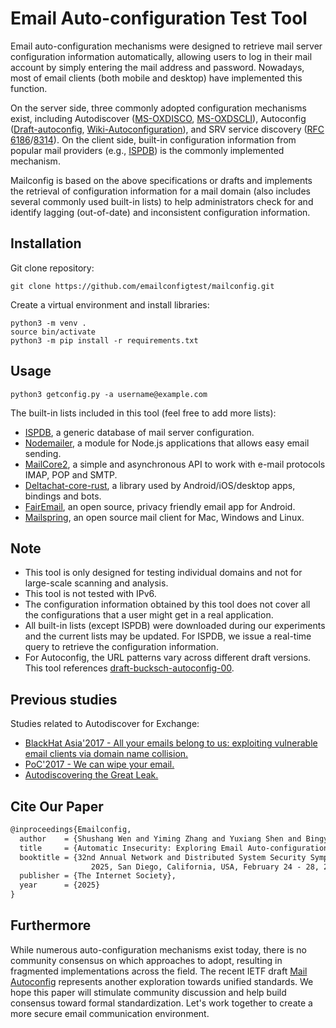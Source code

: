 # Email Auto-configuration Test Tool

Email auto-configuration mechanisms were designed to retrieve mail server configuration information automatically, allowing users to log in their mail account by simply entering the mail address and password. Nowadays,  most of email clients (both mobile and desktop) have implemented this function.

On the server side, three commonly adopted configuration mechanisms exist, including Autodiscover ([MS-OXDISCO](https://msopenspecs.azureedge.net/files/MS-OXDISCO/%5bMS-OXDISCO%5d.pdf), [MS-OXDSCLI](https://msopenspecs.azureedge.net/files/MS-OXDSCLI/%5bMS-OXDSCLI%5d.pdf)), Autoconfig ([Draft-autoconfig](https://datatracker.ietf.org/doc/draft-bucksch-autoconfig/00/), [Wiki-Autoconfiguration](https://wiki.mozilla.org/Thunderbird:Autoconfiguration)), and SRV service discovery ([RFC 6186](https://datatracker.ietf.org/doc/html/rfc6186)/[8314](https://datatracker.ietf.org/doc/html/rfc8314)). On the client side, built-in configuration information from popular mail providers (e.g., [ISPDB](https://github.com/thunderbird/autoconfig)) is the commonly implemented mechanism.

Mailconfig is based on the above specifications or drafts and implements the retrieval of configuration information for a mail domain (also includes several commonly used built-in lists) to help administrators check for and identify lagging (out-of-date) and inconsistent configuration information.

## Installation

Git clone repository:

```shell
git clone https://github.com/emailconfigtest/mailconfig.git
```

Create a virtual environment and install libraries:

```shell
python3 -m venv .
source bin/activate
python3 -m pip install -r requirements.txt
```

## Usage

```
python3 getconfig.py -a username@example.com
```

The built-in lists included in this tool (feel free to add more lists):

- [ISPDB](https://github.com/thunderbird/autoconfig), a generic database of mail server configuration.
- [Nodemailer](https://github.com/nodemailer/nodemailer/tree/d1ae0a86883ba6011a49a5bbdf076098e2e3637a), a module for Node.js applications that allows easy email sending.
- [MailCore2](https://github.com/MailCore/mailcore2/blob/7417b2e8dd7e2c028aadb72056e4d1428c0627c4/resources/providers.json), a simple and asynchronous API to work with e-mail protocols IMAP, POP and SMTP.
- [Deltachat-core-rust](https://github.com/deltachat/deltachat-core-rust/blob/137e32fe49bc51a0602b158fc9e8a0df054384d3/src/provider/data.rs), a library used by Android/iOS/desktop apps, bindings and bots.
- [FairEmail](https://github.com/M66B/FairEmail/blob/be474a7aa3dedd695d29152dca305e4c9f8b03e6/app/src/main/res/xml/providers.xml), an open source, privacy friendly email app for Android.
- [Mailspring](https://github.com/Foundry376/Mailspring/blob/17aa64165577c6bb794a13f6f2ddd19556c4ecc1/app/internal_packages/onboarding/lib/mailspring-provider-settings.json), an open source mail client for Mac, Windows and Linux.


## Note

- This tool is only designed for testing individual domains and not for large-scale scanning and analysis.
- This tool is not tested with IPv6.
- The configuration information obtained by this tool does not cover all the configurations that a user might get in a real application.
- All built-in lists (except ISPDB) were downloaded during our experiments and the current lists may be updated. For ISPDB, we issue a real-time query to retrieve the configuration information.
- For Autoconfig, the URL patterns vary across different draft versions. This tool references [draft-bucksch-autoconfig-00](https://datatracker.ietf.org/doc/draft-bucksch-autoconfig/00/).

## Previous studies

Studies related to Autodiscover for Exchange:

- [BlackHat Asia'2017 -  All your emails belong to us: exploiting vulnerable email clients via domain name collision.](https://www.blackhat.com/docs/asia-17/materials/asia-17-Nesterov-All-Your-Emails-Belong-To-Us-Exploiting-Vulnerable-Email-Clients-Via-Domain-Name-Collision-wp.pdf)
- [PoC'2017 - We can wipe your email.](https://www.powerofcommunity.net/poc2017/ilya.pdf)
- [Autodiscovering the Great Leak.](https://www.akamai.com/blog/security/autodiscovering-the-great-leak)

## Cite Our Paper

```latex
@inproceedings{Emailconfig,
  author 	= {Shushang Wen and Yiming Zhang and Yuxiang Shen and Bingyu Li and Haixin 					Duan and Jingqiang Lin},
  title 	= {Automatic Insecurity: Exploring Email Auto-configuration in the Wild},
  booktitle = {32nd Annual Network and Distributed System Security Symposium, {NDSS}
                  2025, San Diego, California, USA, February 24 - 28, 2024},
  publisher	= {The Internet Society},
  year		= {2025}
}
```

## Furthermore

While numerous auto-configuration mechanisms exist today, there is no community consensus on which approaches to adopt, resulting in fragmented implementations across the field. The recent IETF draft [Mail Autoconfig](https://datatracker.ietf.org/doc/draft-ietf-mailmaint-autoconfig/00/) represents another exploration towards unified standards. We hope this paper will stimulate community discussion and help build consensus toward formal standardization. Let's work together to create a more secure email communication environment.